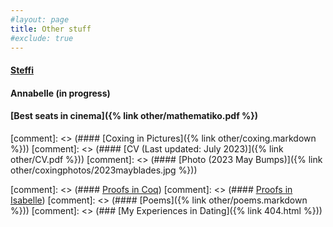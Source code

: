 ```yaml
---
#layout: page
title: Other stuff
#exclude: true
---
```



#### [Steffi](https://github.com/hei411/Steffi)
#### Annabelle (in progress)
#### [Best seats in cinema]({% link  other/mathematiko.pdf %})

[comment]: <> (#### [Coxing in Pictures]({% link  other/coxing.markdown %}))
[comment]: <> (#### [CV (Last updated: July 2023)]({% link  other/CV.pdf %}))
[comment]: <> (#### [Photo (2023 May Bumps)]({% link  other/coxingphotos/2023mayblades.jpg %}))

[comment]: <> (#### [Proofs in Coq](https://github.com/hei411/software_foundations_coq))
[comment]: <> (#### [Proofs in Isabelle](https://github.com/hei411/Isabelle))
[comment]: <> (#### [Poems]({% link  other/poems.markdown %}))
[comment]: <> (### [My Experiences in Dating]({% link  404.html %}))
